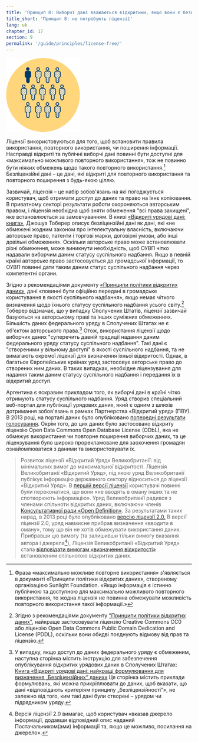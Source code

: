 ```yaml
---
title: 'Принцип 8: Виборчі дані вважаються відкритими, якщо вони є безліцензійними.'
title_short: 'Принцип 8: не потребують ліцензії'
lang: uk
chapter_id: 17
section: 9
permalink: '/guide/principles/license-free/'
---
```


![не потребують ліцензії](/assets/images/inventory/principles/license-free.png)

Ліцензії використовуються для того, щоб встановити правила використання, повторного використання, чи поширення інформації. Насправді відкриті та публічні виборчі дані повинні бути доступні для «максимально можливого повторного використання», тож не повинно бути ніяких обмежень щодо такого повторного використання.[^1] Безліцензійні дані – це дані, які відкриті для повторного використання та повторного поширення з будь-якою ціллю.

Зазвичай, ліцензія – це набір зобов'язань на які погоджується користувач, щоб отримати доступ до даних та право на їхнє копіювання. В приватному секторі результати роботи охороняються авторським правом, і ліцензія необхідна щоб зняти обмеження "всі права захищені", яке встановлюється за замовчуванням. В книзі [«Відкриті урядові дані: книга»](https://opengovdata.io/2014/no-discrimination-license-free/), Джошуа Тоберер описує безліцензійні дані як дані, які «не обмежені жодним законом про інтелектуальну власність, включаючи авторське право, патенти і торгові марки, договірні умови, або інші довільні обмеження». Оскільки авторське право може встановлювати різні обмеження, може виникнути необхідність, щоб ОУВП чітко надавали виборчим даним статусу суспільного надбання. Якщо в певній країні авторське право застосовується до громадської інформації, то ОУВП повинні дати таким даним статус суспільного надбання через компетентні органи.

Згідно з рекомендаціями документу [«Принципи політики відкритих даних»](http://sunlightfoundation.com/opendataguidelines/#license-free), дані «повинні бути офіційно передані в громадське користування в якості суспільного надбання», якщо немає чіткого визначення щодо їхнього статусу суспільного надбання усього світу.[^2] Тоберер відзначає, що у випадку Сполучених Штатів, ліцензії зазвичай базуються на авторському праві та інших суміжних обмеженнях. Більшість даних федерального уряду в Сполучених Штатах не є об'єктом авторського права.[^3] Отож, використання ліцензії щодо виборчих даних "суперечить давній традиції надання даним федерального уряду статусу суспільного надбання". Такі дані є "створеними у вільному доступі" в якості суспільного надбання, та не вимагають окремої ліцензії для визначення їхньої відкритості. Однак, в багатьох Європейських країнах уряд застосовує авторське право до створених ним даних. В таких випадках, необхідне ліцензування для надання таким даним статусу суспільного надбання і передання їх в відкритий доступ.

Аргентина є яскравим прикладом того, як виборчі дані в країні чітко отримують статусу суспільного надбання. Уряд створив спеціальний веб-портал для публікації урядових даних, який є одним з шляхів дотримання зобов'язань в рамках Партнерства «Відкритий уряд» (ПВУ). В 2013 році, на порталі даних було опубліковано [попередні результати голосування](http://datospublicos.gob.ar/data/dataset/elecciones-2013). Окрім того, до цих даних було застосовано відкриту ліцензію Open Data Commons Open Database License (ODbL), яка не обмежує використання чи повторне поширення виборчих даних, та це ліцензування було широко прорекламоване для заохочення громадян ознайомлюватися з даними та використовувати їх.

> Розвиток ліцензії «Відкритий Уряд» Великобританії: від мінімальних вимог до максимальної відкритості. Ліцензія Великобританії «Відкритий Уряд», під якою уряд Великобританії публікує інформацію державного сектору відноситься до ліцензії «Відкритий Уряд». В [першій версії ліцензії](http://www.nationalarchives.gov.uk/doc/open-government-licence/version/1/) користувачі повинні були переконатися, що вони «не вводять в оману інших та не спотворюють інформацію». Уряд Великобританії радився з членами спільноти відкритих даних, включаючи членів [Консультативної ради «Open Definition»](http://opendefinition.org/advisory-council/). За результатами таких нарад, в 2013 році було опубліковано [версію ліцензії 2.0.](http://www.nationalarchives.gov.uk/doc/open-government-licence/version/2/) В версії ліцензії 2.0, уряд навмисне прибрав визначення «вводити в оману», тому що він не хотів обмежувати використання даних. Прибравши цю вимогу (та залишивши тільки вимогу вказання автора і джерела[^4]), Ліцензія Великобританії «Відкритий Уряд» стала [відповідати вимогам «визначення відкритості»](http://opendefinition.org/licenses/process/) встановленим спільнотою відкритих даних.

[^1]: Фраза «максимально можливе повторне використання» з'являється в документі «Принципи політики відкритих даних», створеному організацією Sunlight Foundation. «Якщо інформація є істинно публічною та доступною для максимально можливого повторного використання, то жодна ліцензія не повинна обмежувати можливість повторного використання такої інформації.»
[^2]: Згідно з рекомендаціями документу ["Принципи політики відкритих даних"](http://sunlightfoundation.com/opendataguidelines/#license-free), найкраще застосовувати ліцензію Creative Commons CC0 або ліцензію Open Data Commons Public Domain Dedication and License (PDDL), оскільки вони обидві поєднують відмову від прав та ліцензію.
[^3]: У випадку, якщо доступ до даних федерального уряду є обмеженим, наступна сторінка містить інструкцію для забезпечення опублікування відкритих урядових даних в Сполучених Штатах: [Книга «Відкриті урядові дані: найкращі формулювання для визначення „Безліцензійних“ даних»](https://theunitedstates.io/licensing/) Ця сторінка містить приклади формулювань, які можна прикріплювати до даних, щоб вказати, що дані «відповідають критеріям принципу „безліцензійності“», не залежно від того, ким такі дані були створені – урядом чи підрядником уряду.
[^4]: Версія ліцензії 2.0 вимагає, щоб користувач «вказав джерело інформації, додавши відповідний опис наданий Постачальником(ами) інформації та, якщо це можливо, посилання на джерело».
